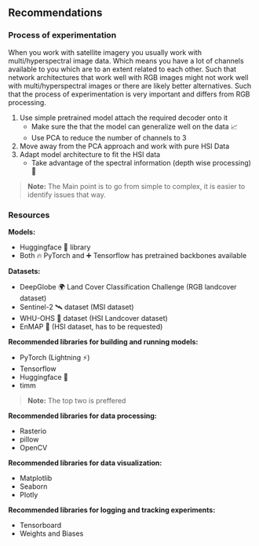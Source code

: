 ## Recommendations

### Process of experimentation

When you work with satellite imagery you usually work with multi/hyperspectral image data. Which means you have a lot of channels available to you which are to an extent related to each other. Such that network architectures that work well with RGB images might not work well with multi/hyperspectral images or there are likely better alternatives. Such that the process of experimentation is very important and differs from RGB processing.

1. Use simple pretrained model attach the required decoder onto it
    - Make sure the that the model can generalize well on the data 📈
    - Use PCA to reduce the number of channels to 3 
2. Move away from the PCA approach and work with pure HSI Data
3. Adapt model architecture to fit the HSI data
    - Take advantage of the spectral information (depth wise processing) 💪

>**Note:** The Main point is to go from simple to complex, it is easier to identify issues that way.
    

### Resources

**Models:**
- Huggingface 🤗 library
- Both 🔥 PyTorch and ➕ Tensorflow has pretrained backbones available

**Datasets:**
- DeepGlobe 🌍 Land Cover Classification Challenge (RGB landcover dataset)
- Sentinel-2 🛰️ dataset (MSI dataset)
- WHU-OHS 🧊 dataset (HSI Landcover dataset)
- EnMAP 📡 (HSI dataset, has to be requested)

**Recommended libraries for building and running models:**
- PyTorch (Lightning ⚡)
- Tensorflow
- Huggingface 🤗
- timm

>**Note:** The top two is preffered

**Recommended libraries for data processing:**
- Rasterio
- pillow
- OpenCV

**Recommended libraries for data visualization:**
- Matplotlib
- Seaborn
- Plotly

**Recommended libraries for logging and tracking experiments:**
- Tensorboard
- Weights and Biases

